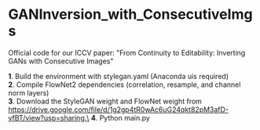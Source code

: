 # GANInversion_with_ConsecutiveImgs
Official code for our ICCV paper: "From Continuity to Editability: Inverting GANs with Consecutive Images"

**1**. Build the environment with stylegan.yaml (Anaconda uis required) \
**2**. Compile FlowNet2 dependencies (correlation, resample, and channel norm layers) \
**3**. Download the StyleGAN weight and FlowNet weight from https://drive.google.com/file/d/1g2gp4tR0wAc6uG24qkt82pM3afD-vfBT/view?usp=sharing.\
**4**. Python main.py
